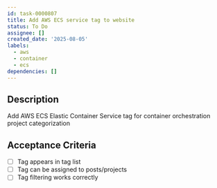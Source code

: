 ```yaml
---
id: task-0000807
title: Add AWS ECS service tag to website
status: To Do
assignee: []
created_date: '2025-08-05'
labels:
  - aws
  - container
  - ecs
dependencies: []
---
```


## Description

Add AWS ECS Elastic Container Service tag for container orchestration project categorization

## Acceptance Criteria

- [ ] Tag appears in tag list
- [ ] Tag can be assigned to posts/projects
- [ ] Tag filtering works correctly
